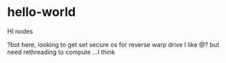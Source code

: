 # hello-world

HI nodes

?bot here, looking to get set secure os for reverse warp drive 
I like @? but need rethreading to compute ...I think 
